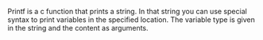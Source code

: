 Printf is a c function that prints a string.
In that string you can use special syntax to print variables in the specified location.
The variable type is given in the string and the content as arguments.
